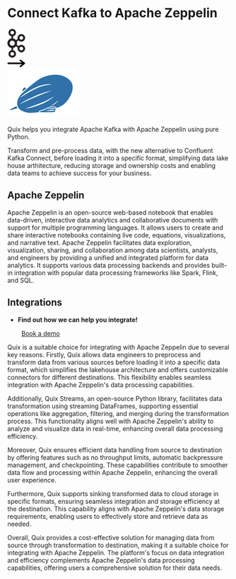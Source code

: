 # Connect Kafka to Apache Zeppelin

<div class="connect-images cards blog-grid-card" markdown>
<div>
<img src="../images/kafka_logo.png" width="40px" />
</div>
<div>
<img src="../images/arrow.svg" width="40px" />
</div>
<div>
<img src="./images/apache-zeppelin_1.jpg" />
</div>
</div>

Quix helps you integrate Apache Kafka with Apache Zeppelin using pure Python.

Transform and pre-process data, with the new alternative to Confluent Kafka Connect, before loading it into a specific format, simplifying data lake house arthitecture, reducing storage and ownership costs and enabling data teams to achieve success for your business.

## Apache Zeppelin

Apache Zeppelin is an open-source web-based notebook that enables data-driven, interactive data analytics and collaborative documents with support for multiple programming languages. It allows users to create and share interactive notebooks containing live code, equations, visualizations, and narrative text. Apache Zeppelin facilitates data exploration, visualization, sharing, and collaboration among data scientists, analysts, and engineers by providing a unified and integrated platform for data analytics. It supports various data processing backends and provides built-in integration with popular data processing frameworks like Spark, Flink, and SQL.

## Integrations

<div class="grid cards" markdown>

- __Find out how we can help you integrate!__

    <a class="md-button md-button--primary" href="https://share.hsforms.com/1iW0TmZzKQMChk0lxd_tGiw4yjw2?__hstc=175542013.2303933fbd746c0ac86d9ccbe9bc9100.1728383268831.1729603416735.1729620918855.31&__hssc=175542013.1.1729620918855&__hsfp=2132701734" target="_blank" style="margin:.5rem;">Book a demo</a>

</div>


Quix is a suitable choice for integrating with Apache Zeppelin due to several key reasons. Firstly, Quix allows data engineers to preprocess and transform data from various sources before loading it into a specific data format, which simplifies the lakehouse architecture and offers customizable connectors for different destinations. This flexibility enables seamless integration with Apache Zeppelin's data processing capabilities.

Additionally, Quix Streams, an open-source Python library, facilitates data transformation using streaming DataFrames, supporting essential operations like aggregation, filtering, and merging during the transformation process. This functionality aligns well with Apache Zeppelin's ability to analyze and visualize data in real-time, enhancing overall data processing efficiency.

Moreover, Quix ensures efficient data handling from source to destination by offering features such as no throughput limits, automatic backpressure management, and checkpointing. These capabilities contribute to smoother data flow and processing within Apache Zeppelin, enhancing the overall user experience.

Furthermore, Quix supports sinking transformed data to cloud storage in specific formats, ensuring seamless integration and storage efficiency at the destination. This capability aligns with Apache Zeppelin's data storage requirements, enabling users to effectively store and retrieve data as needed.

Overall, Quix provides a cost-effective solution for managing data from source through transformation to destination, making it a suitable choice for integrating with Apache Zeppelin. The platform's focus on data integration and efficiency complements Apache Zeppelin's data processing capabilities, offering users a comprehensive solution for their data needs.


